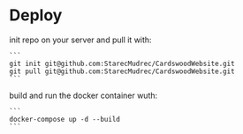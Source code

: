 # Deploy

init repo on your server and pull it with: 

    ```
    git init git@github.com:StarecMudrec/CardswoodWebsite.git
    git pull git@github.com:StarecMudrec/CardswoodWebsite.git
    ```


build and run the docker container wuth:

    ```
    docker-compose up -d --build
    ```